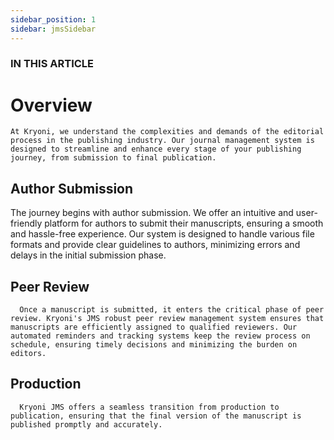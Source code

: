 ```yaml
---
sidebar_position: 1
sidebar: jmsSidebar
---
```


### IN THIS ARTICLE

# Overview

    At Kryoni, we understand the complexities and demands of the editorial process in the publishing industry. Our journal management system is designed to streamline and enhance every stage of your publishing journey, from submission to final publication.

## Author Submission

The journey begins with author submission. We offer an intuitive and user-friendly platform for authors to submit their manuscripts, ensuring a smooth and hassle-free experience. Our system is designed to handle various file formats and provide clear guidelines to authors, minimizing errors and delays in the initial submission phase.

## Peer Review

      Once a manuscript is submitted, it enters the critical phase of peer review. Kryoni's JMS robust peer review management system ensures that manuscripts are efficiently assigned to qualified reviewers. Our automated reminders and tracking systems keep the review process on schedule, ensuring timely decisions and minimizing the burden on editors.

## Production

      Kryoni JMS offers a seamless transition from production to publication, ensuring that the final version of the manuscript is published promptly and accurately.

